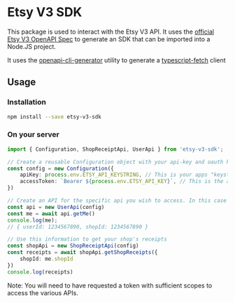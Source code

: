 # Etsy V3 SDK

This package is used to interact with the Etsy V3 API. It uses the [official Etsy V3 OpenAPI Spec](https://www.etsy.com/openapi/generated/oas/3.0.0.json) to generate an SDK that can be imported into a Node.JS project.

It uses the [openapi-cli-generator](https://openapi-generator.tech/) utility to generate a [typescript-fetch](https://openapi-generator.tech/docs/generators/typescript-fetch) client

## Usage

### Installation

```bash
npm install --save etsy-v3-sdk
```

### On your server

```ts
import { Configuration, ShopReceiptApi, UserApi } from 'etsy-v3-sdk';

// Create a reusable Configuration object with your api-key and oauth keystring
const config = new Configuration({
    apiKey: process.env.ETSY_API_KEYSTRING, // This is your apps "keystring" in the Etsy console
    accessToken: `Bearer ${process.env.ETSY_API_KEY}`, // This is the access-token fetched from the oauth2 access flow. See: https://developers.etsy.com/documentation/essentials/authentication
})

// Create an API for the specific api you wish to access. In this case the users API
const api = new UserApi(config)
const me = await api.getMe()
console.log(me);
// { userId: 1234567890, shopId: 1234567890 }

// Use this information to get your shop's receipts
const shopApi = new ShopReceiptApi(config)
const receipts = await shopApi.getShopReceipts({
    shopId: me.shopId
})
console.log(receipts)
```

Note: You will need to have requested a token with sufficient scopes to access the various APIs. 

